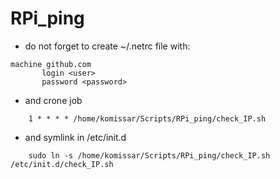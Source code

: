 # RPi_ping

 - do not forget to create ~/.netrc file with:
```
machine github.com
       login <user>
       password <password>
```
 - and crone job
```
	1 * * * * /home/komissar/Scripts/RPi_ping/check_IP.sh
```
- and symlink in /etc/init.d
```
	sudo ln -s /home/komissar/Scripts/RPi_ping/check_IP.sh /etc/init.d/check_IP.sh
```
